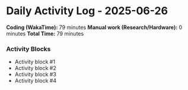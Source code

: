 # Daily Activity Log - 2025-06-26

**Coding (WakaTime):** 79 minutes
**Manual work (Research/Hardware):** 0 minutes
**Total Time:** 79 minutes

### Activity Blocks
- Activity block #1
- Activity block #2
- Activity block #3
- Activity block #4
